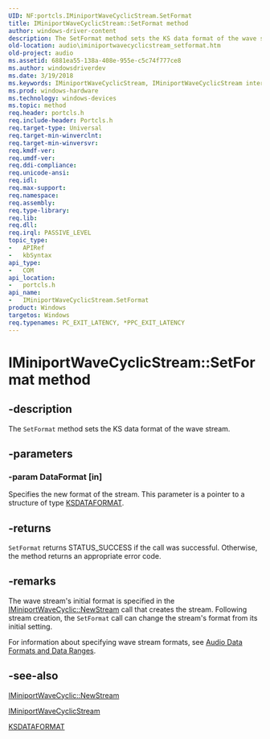 ```yaml
---
UID: NF:portcls.IMiniportWaveCyclicStream.SetFormat
title: IMiniportWaveCyclicStream::SetFormat method
author: windows-driver-content
description: The SetFormat method sets the KS data format of the wave stream.
old-location: audio\iminiportwavecyclicstream_setformat.htm
old-project: audio
ms.assetid: 6881ea55-138a-408e-955e-c5c74f777ce8
ms.author: windowsdriverdev
ms.date: 3/19/2018
ms.keywords: IMiniportWaveCyclicStream, IMiniportWaveCyclicStream interface [Audio Devices], SetFormat method, IMiniportWaveCyclicStream::SetFormat, SetFormat method [Audio Devices], SetFormat method [Audio Devices], IMiniportWaveCyclicStream interface, SetFormat,IMiniportWaveCyclicStream.SetFormat, audio.iminiportwavecyclicstream_setformat, audmp-routines_d23a09d4-7110-425f-b10d-5f7f601179bb.xml, portcls/IMiniportWaveCyclicStream::SetFormat
ms.prod: windows-hardware
ms.technology: windows-devices
ms.topic: method
req.header: portcls.h
req.include-header: Portcls.h
req.target-type: Universal
req.target-min-winverclnt: 
req.target-min-winversvr: 
req.kmdf-ver: 
req.umdf-ver: 
req.ddi-compliance: 
req.unicode-ansi: 
req.idl: 
req.max-support: 
req.namespace: 
req.assembly: 
req.type-library: 
req.lib: 
req.dll: 
req.irql: PASSIVE_LEVEL
topic_type:
-	APIRef
-	kbSyntax
api_type:
-	COM
api_location:
-	portcls.h
api_name:
-	IMiniportWaveCyclicStream.SetFormat
product: Windows
targetos: Windows
req.typenames: PC_EXIT_LATENCY, *PPC_EXIT_LATENCY
---
```


# IMiniportWaveCyclicStream::SetFormat method


## -description


The <code>SetFormat</code> method sets the KS data format of the wave stream.


## -parameters




### -param DataFormat [in]

Specifies the new format of the stream. This parameter is a pointer to a structure of type <a href="https://msdn.microsoft.com/library/windows/hardware/ff561656">KSDATAFORMAT</a>.


## -returns



<code>SetFormat</code> returns STATUS_SUCCESS if the call was successful. Otherwise, the method returns an appropriate error code.




## -remarks



The wave stream's initial format is specified in the <a href="https://msdn.microsoft.com/library/windows/hardware/ff536723">IMiniportWaveCyclic::NewStream</a> call that creates the stream. Following stream creation, the <code>SetFormat</code> call can change the stream's format from its initial setting.

For information about specifying wave stream formats, see <a href="https://msdn.microsoft.com/85aa74b4-8e33-49f4-82e7-561baa55c265">Audio Data Formats and Data Ranges</a>. 




## -see-also




<a href="https://msdn.microsoft.com/library/windows/hardware/ff536723">IMiniportWaveCyclic::NewStream</a>



<a href="https://msdn.microsoft.com/library/windows/hardware/ff536715">IMiniportWaveCyclicStream</a>



<a href="https://msdn.microsoft.com/library/windows/hardware/ff561656">KSDATAFORMAT</a>
 

 

